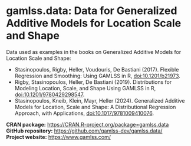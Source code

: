 # gamlss.data: Data for Generalized Additive Models for Location Scale and Shape

Data used as examples in the books on Generalized Additive Models for Location Scale and Shape:

- Stasinopoulos, Rigby, Heller, Voudouris, De Bastiani (2017). Flexible Regression and Smoothing: Using GAMLSS in R, [doi:10.1201/b21973](https://doi.org/).
- Rigby, Stasinopoulos, Heller, De Bastiani (2019). Distributions for Modeling Location, Scale, and Shape Using GAMLSS in R, [doi:10.1201/9780429298547](https://doi.org/10.1201/9780429298547).
- Stasinopoulos, Kneib, Klein, Mayr, Heller (2024). Generalized Additive Models for Location, Scale and Shape: A Distributional Regression Approach, with Applications, [doi:10.1017/9781009410076](https://doi.org/10.1017/9781009410076).

**CRAN package:** <https://CRAN.R-project.org/package=gamlss.data>  
**GitHub repository:** <https://github.com/gamlss-dev/gamlss.data/>  
**Project website:** <https://www.gamlss.com/>
